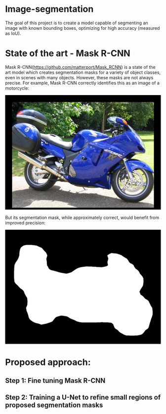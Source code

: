 # Image-segmentation
The goal of this project is to create a model capable of segmenting an image with known bounding boxes, optimizing for high accuracy (measured as IoU).

# State of the art - Mask R-CNN
Mask R-CNN(https://github.com/matterport/Mask_RCNN) is a state of the art model which creates segmentation masks for a variety of object classes, even in scenes with many objects. However, these masks are not always precise. For example, Mask R-CNN correctly identifies this as an image of a motorcycle:

![Motorcycle](https://github.com/AlternatingSum/Image-segmentation/blob/master/static/t_125_image.jpg?raw=true)

But its segmentation mask, while approximately correct, would benefit from improved precision: 

![Motorcycle mask](https://github.com/AlternatingSum/Image-segmentation/blob/master/static/t_125_.jpg?raw=true)

# Proposed approach: 
## Step 1: Fine tuning Mask R-CNN


## Step 2: Training a U-Net to refine small regions of proposed segmentation masks


